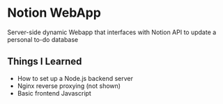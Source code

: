 # Notion WebApp

Server-side dynamic Webapp that interfaces with Notion API to update a personal to-do database

## Things I Learned
- How to set up a Node.js backend server 
- Nginx reverse proxying (not shown)
- Basic frontend Javascript

